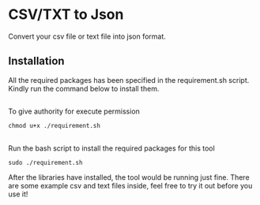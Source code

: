 # CSV/TXT to Json
Convert your csv file or text file into json format.

## Installation
All the required packages has been specified in the requirement.sh script. Kindly run the command below to install them.
##
To give authority for execute permission
```pip
chmod u+x ./requirement.sh
```

## 
Run the bash script to install the required packages for this tool
```pip
sudo ./requirement.sh
```

After the libraries have installed, the tool would be running just fine. There are some example csv and text files inside, feel free to try it out before you use it!